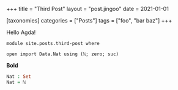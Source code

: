 +++
title = "Third Post"
layout = "post.jingoo"
date = 2021-01-01

[taxonomies]
categories = ["Posts"]
tags = ["foo", "bar baz"]
+++

Hello Agda!

```
module site.posts.third-post where

open import Data.Nat using (ℕ; zero; suc)
```

**Bold**

```agda
Nat : Set
Nat = ℕ
```
